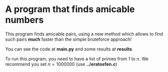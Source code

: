 # A program that finds amicable numbers
This program finds amicable pairs, using a new method which allows to find such pairs __much__ faster than the simple bruteforce approach!

You can see the code at __main.py__ and some results at __results__.

To run this program, you need to have a list of primes from _1_ to _n_. We recommend you set $n=1000000$ (use __../eratosfen.c__)
